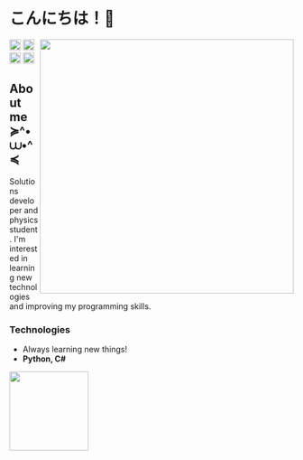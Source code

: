<!-- Main Title -->
# こんにちは！🍄

<!-- Girl dancing GIF -->
<div>
  <a href="https://github.com/fernanda3lias">
  <img align='right' src='' width='450px'>
</div> 

<!-- Social media links -->
<div>
  <a href = "https://discord.gg/pAhsE5xz"><img height=20px; loading="lazy" src="https://img.shields.io/badge/-Discord-9146FF?style=for-the-badge&logo=discord&logoColor=white" target="_blank"></a> 
  <a href = "https://github.com/fernanda3lias"><img height=20px; loading="lazy" src="https://img.shields.io/badge/-GitHub-FF00CD?style=for-the-badge&logo=github&logoColor=white" target="_blank"></a>  
  <a href = "mailto:fernanda.eliasct@gmail.com"><img height=20px; loading="lazy" src="https://img.shields.io/badge/Gmail-D14836?style=for-the-badge&logo=gmail&logoColor=white" target="_blank"></a>
  <a href="https://www.linkedin.com/in/fernanda3lias/" target="_blank"><img height=20px; loading="lazy" src="https://img.shields.io/badge/-LinkedIn-00AEFF?style=for-the-badge&logo=linkedin&logoColor=white"     target="_blank"></a>   
</div>

<!-- About me-->
<div>
  <h2>About me ≽^•⩊•^≼</h2>
  Solutions developer and physics student. I'm interested in learning new technologies and improving my programming skills. 
</div>

<!-- Technologies -->
<div>
  <h3>Technologies</h3>
  <ul>
    <li>Always learning new things!</li>
    <li><b>Python, C#</b></li>
  </ul>
</div>

<!-- Language status -->
<div>
  <a href="https://github.com/fernanda3lias">
  <img loading="lazy" height="140em" src="https://github-readme-stats.vercel.app/api/top-langs/?username=fernanda3lias&layout=compact&langs_count=7&theme=dracula"/>
</div>

